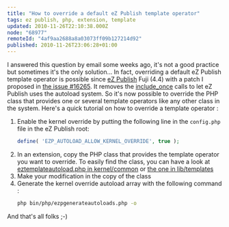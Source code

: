 ```yaml
---
title: "How to override a default eZ Publish template operator"
tags: ez publish, php, extension, template
updated: 2010-11-26T22:10:38.000Z
node: "68977"
remoteId: "4af9aa2688a8a03073ff09b127214d92"
published: 2010-11-26T23:06:28+01:00
---
```


I answered this question by email some weeks ago, it's not a good practice but sometimes it's the only solution... In fact, overriding a default eZ Publish template operator is possible since [eZ Publish](/tag/ez+publish) Fuji (4.4) with a patch I proposed in [the issue #16265](http://issues.ez.no/16265). It removes the [include_once](http://www.php.net/include_once) calls to let eZ Publish uses the autoload system. So it's now possible to override the PHP class that provides one or several template operators like any other class in the system. Here's a quick tutorial on how to override a template operator :


1. Enable the kernel override by putting the following line in the <code>config.php</code>
 file in the eZ Publish root:
    ``` php
    define( 'EZP_AUTOLOAD_ALLOW_KERNEL_OVERRIDE', true );
    ```
2. In an extension, copy the PHP class that provides the template operator you want to override. To easily find the class, you can have a look at [eztemplateautoload.php in kernel/common](https://github.com/ezsystems/ezpublish-legacy/blob/master/kernel/common/eztemplateautoload.php) or [the one in lib/templates](https://github.com/ezsystems/ezpublish-legacy/blob/master/lib/eztemplate/classes/eztemplateautoload.php)
3. Make your modification in the copy of the class
4. Generate the kernel override autoload array with the following command :
    ``` bash
    php bin/php/ezpgenerateautoloads.php -o
    ```


And that's all folks ;-)

